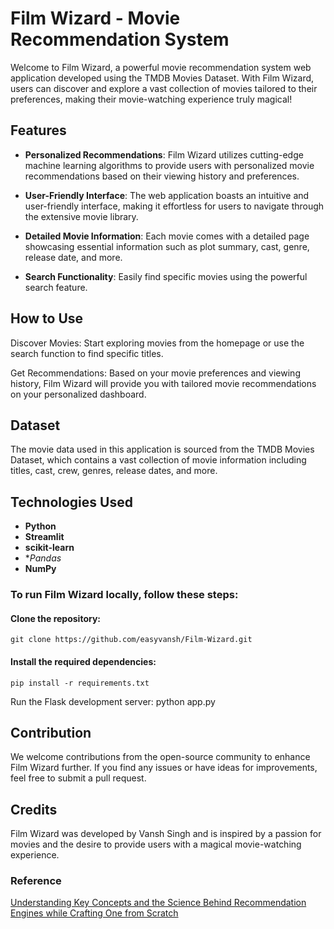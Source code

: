 # Film Wizard - Movie Recommendation System

Welcome to Film Wizard, a powerful movie recommendation system web application developed using the TMDB Movies Dataset. With Film Wizard, users can discover and explore a vast collection of movies tailored to their preferences, making their movie-watching experience truly magical!

## Features

- **Personalized Recommendations**: Film Wizard utilizes cutting-edge machine learning algorithms to provide users with personalized movie recommendations based on their viewing history and preferences.

- **User-Friendly Interface**: The web application boasts an intuitive and user-friendly interface, making it effortless for users to navigate through the extensive movie library.

- **Detailed Movie Information**: Each movie comes with a detailed page showcasing essential information such as plot summary, cast, genre, release date, and more.

- **Search Functionality**: Easily find specific movies using the powerful search feature.

## How to Use

Discover Movies: Start exploring movies from the homepage or use the search function to find specific titles.

Get Recommendations: Based on your movie preferences and viewing history, Film Wizard will provide you with tailored movie recommendations on your personalized dashboard.

## Dataset
The movie data used in this application is sourced from the TMDB Movies Dataset, which contains a vast collection of movie information including titles, cast, crew, genres, release dates, and more.

## Technologies Used
- **Python** 
- **Streamlit** 
- **scikit-learn** 
- **Pandas* 
- **NumPy** 

### To run Film Wizard locally, follow these steps:

#### Clone the repository: 
`git clone https://github.com/easyvansh/Film-Wizard.git`

#### Install the required dependencies: 
`pip install -r requirements.txt`

Run the Flask development server: python app.py

<!-- Access the web application in your browser at http://localhost:5000 -->

## Contribution
We welcome contributions from the open-source community to enhance Film Wizard further. If you find any issues or have ideas for improvements, feel free to submit a pull request.

## Credits
Film Wizard was developed by Vansh Singh and is inspired by a passion for movies and the desire to provide users with a magical movie-watching experience.

### Reference
[Understanding Key Concepts and the Science Behind Recommendation Engines while Crafting One from Scratch](https://ai.plainenglish.io/tmdb-streamlit-build-your-own-movie-recommendation-system-f2ffbca63d11)